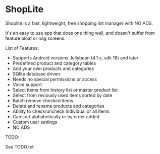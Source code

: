 # ShopLite

Shoplite is a fast, lightweight, free shopping list manager with NO ADS.

It's an easy to use app that does one thing well, and doesn't suffer from feature bloat or nag screens.

List of Features:

* Supports Android versions Jellybean (4.1.x, sdk 16) and later
* Predefined product and category tables
* Add your own products and categories
* SQlite database driven
* Needs no special permissions or access
* Voice support
* Select items from history list or master product list
* Select from reviously used items sorted by date
* Batch remove checked items
* Delete and rename products and categories
* Ability to check/uncheck individual or all items
* Can sort alphabetically or by order added
* Custom user settings
* NO ADS


TODO:

See TODO.txt
